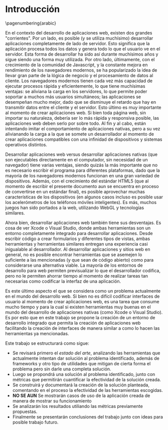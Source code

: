 # Introducción

<!-- Start numbering with arabic numbers now -->

\pagenumbering{arabic}

<!-- This numbering thing has to go here in order for it to work ok, otherwise it just stays with roman numbers -->

En el contexto del desarrollo de aplicaciones web, existen dos grandes "corrientes". Por un lado, es posible (y se utiliza muchísimo) desarrollar aplicaciones completamente de lado de servidor. Esto significa que la aplicación procesa todos los datos y genera todo lo que el usuario ve en el servidor. Esta forma de desarrollar ha sido así durante muchísimos años y sigue siendo una forma muy utilizada. Por otro lado, últimamente, con el crecimiento de la comunidad de Javascript, y la constante mejora en rendimiento de los navegadores modernos, se ha popularizado la idea de llevar gran parte de la lógica de negocio y el procesamiento de datos al cliente. Los navegadores modernos tienen cada vez más capacidad de ejecutar procesos rápida y eficientemente, lo que tiene muchísimas ventajas: se aliviana la carga en los servidores, lo que permite poder soportar a muchos más usuarios simultáneos; las aplicaciones se desempeñan mucho mejor, dado que se disminuye el retardo que hay en transmitir datos entre el cliente y el servidor. Esto último es muy importante al momento de crear aplicaciones web. Si bien toda página web, sin importar su naturaleza, debería ser lo más rápida y responsiva posible, las aplicaciones web deben serlo por sobre todo. Al fin y al cabo, están intentando imitar el comportamiento de aplicaciones nativas, pero a su vez alivianando la carga a la que se somete un desarrollador al momento de crear aplicaciones compatibles con una infinidad de dispositivos y sistemas operativos distintos.

Desarrollar aplicaciones web versus desarrollar aplicaciones nativas (que son ejecutables directamente en el computador, sin necesidad de un navegador) tiene varias ventajas, siendo quizás la más importante que no es necesario escribir el programa para diferentes plataformas, dado que la mayoría de los navegadores modernos funcionan en una gran variedad de dispositivos. Además, con el crecimiento del estándar HTML5 (que al momento de escribir el presente documento aun se encuentra en proceso de convertirse en un estándar final), es posible aprovechar muchas características de los dispositivos (en algunos casos incluso es posible usar los acelerómetros de los teléfonos móviles inteligentes). Es más, muchos juegos han sido portados a la web, utilizando WebGL y tecnologías similares.

Ahora bien, desarrollar aplicaciones web también tiene sus desventajas. Es cosa de ver Xcode o Visual Studio, donde ambas herramientas son un entorno completamente integrado para desarrollar aplicaciones. Desde escribir código a crear formularios y diferentes tipos de vistas, ambas herramientas y herramientas similares entregan una experiencia casi inigualable al desarrollador. Al desarrollar aplicaciones y sitios web en general, no es posible encontrar herramientas que se asemejen lo suficiente a las mencionadas (y que sean de código abierto) como para considerarse una alternativa viable. La mayoría de los entornos de desarrollo para web permiten previsualizar lo que el desarrollador codifica, pero no le permiten ahorrar tiempo al momento de realizar tareas tan necesarias como codificar la interfaz de una aplicación.

Es este último aspecto el que se considera como un problema actualmente en el mundo del desarrollo web. Si bien no es difícil codificar interfaces de usuario al momento de crear aplicaciones web, es una tarea que consume mucho tiempo y para la cual si existen herramientas muy buenas en el mundo del desarrollo de aplicaciones nativas (como Xcode o Visual Studio). Es por esto que en este trabajo se propone la creación de un entorno de desarrollo integrado que permita la creación de aplicaciones web facilitando la creación de interfaces de manera similar a como lo hacen las herramientas ya mencionadas.

Este trabajo se estructurará como sigue:

- Se revisará primero el *estado del arte*, analizando las herramientas que actualmente intentan dar solución al problema identificado, además de frameworks y otro tipo de utilidades que mitigan de cierta forma el problema pero sin darle una completa solución.
- Luego se propondrá una solución al problema identificado, junto con métricas que permitirán cuantificar la efectividad de la solución creada.
- Se construirá y documentará la creación de la solución planteada, comentando en el proceso la efectividad de las herramientas escogidas.
- **NO SE AUN** Se mostrarán casos de uso de la aplicación creada de manera de mostrar su funcionamiento
- Se analizarán los resultados utiliando las métricas previamente propuestas.
- Finalmente se presentarán conclusiones del trabajo junto con ideas para posible trabajo futuro.